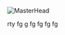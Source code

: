 ![MasterHead](https://www.applify.com.sg/blog/wp-content/uploads/2023/08/What-is-the-Difference-Between-Web-Development-and-Programming.jpg)

 
 
 
  
rty
fg
g
fg
fg
fg
fg
